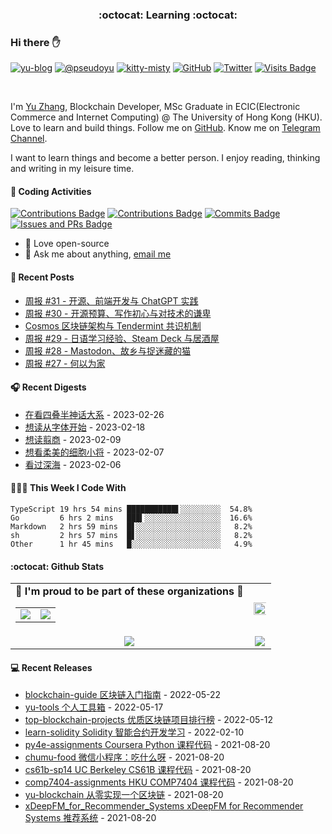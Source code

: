 <p align="center">
 <h3 align="center">:octocat: Learning :octocat:</h3>
</p>

### Hi there ✋

[![yu-blog](https://img.shields.io/badge/blog-yu-9cf?style=flat-square)](https://www.pseudoyu.com)
[![@pseudoyu](https://img.shields.io/badge/weibo-%40pseudoyu-critical?style=flat-square)](https://weibo.com/3675416370/profile)
[![kitty-misty](https://img.shields.io/badge/kitty-misty-pink?style=flat-square)](https://github.com/M1styDay)
[![GitHub](https://img.shields.io/github/followers/pseudoyu?logo=github&style=flat-square)](https://github.com/pseudoyu)
[![Twitter](https://img.shields.io/twitter/follow/pseudo_yu?logo=twitter&style=flat-square)](https://twitter.com/pseudo_yu)
[![Visits Badge](https://badges.strrl.dev/visits/pseudoyu/pseudoyu?style=flat-square)](https://github.com/pseudoyu)

<br />

I'm [Yu Zhang](https://www.pseudoyu.com), Blockchain Developer, MSc Graduate in ECIC(Electronic Commerce and Internet Computing) @ The University of Hong Kong (HKU). Love to learn and build things. Follow me on [GitHub](https://github.com/pseudoyu). Know me on [Telegram Channel](https://t.me/pseudoyulife).

I want to learn things and become a better person. I enjoy reading, thinking and writing in my leisure time.

#### 🔨 Coding Activities

[![Contributions Badge](https://badges.strrl.dev/contributions/all/pseudoyu?style=flat-square)](https://github.com/pseudoyu)
[![Contributions Badge](https://badges.strrl.dev/contributions/weekly/pseudoyu?style=flat-square)](https://github.com/pseudoyu)
[![Commits Badge](https://badges.strrl.dev/commits/weekly/pseudoyu?style=flat-square)](https://github.com/pseudoyu)
[![Issues and PRs Badge](https://badges.strrl.dev/issues-and-prs/weekly/pseudoyu?style=flat-square)](https://github.com/pseudoyu)

- 💼 Love open-source
- 💬 Ask me about anything, [email me](mailto:pseudoyu@connect.hku.hk)

#### 📰 Recent Posts

<!-- blog starts -->
* <a href=https://www.pseudoyu.com/zh/2023/02/20/weekly_review_20230220/ target='_blank'>周报 #31 - 开源、前端开发与 ChatGPT 实践</a>
* <a href=https://www.pseudoyu.com/zh/2023/02/12/weekly_review_20230212/ target='_blank'>周报 #30 - 开源预算、写作初心与对技术的谦卑</a>
* <a href=https://www.pseudoyu.com/zh/2023/02/10/cosmos_introduction_and_explaination/ target='_blank'>Cosmos 区块链架构与 Tendermint 共识机制</a>
* <a href=https://www.pseudoyu.com/zh/2023/02/06/weekly_review_20230206/ target='_blank'>周报 #29 - 日语学习经验、Steam Deck 与居酒屋</a>
* <a href=https://www.pseudoyu.com/zh/2023/01/31/weekly_review_20230131/ target='_blank'>周报 #28 - Mastodon、故乡与捉迷藏的猫</a>
* <a href=https://www.pseudoyu.com/zh/2023/01/22/weekly_review_20230122/ target='_blank'>周报 #27 - 何以为家</a>
<!-- blog ends -->

#### 🎧 Recent Digests

<!-- douban starts -->
* <a href='http://movie.douban.com/subject/4195678/' target='_blank'>在看四叠半神话大系</a> - 2023-02-26
* <a href='https://book.douban.com/subject/36140138/' target='_blank'>想读从字体开始</a> - 2023-02-18
* <a href='https://book.douban.com/subject/36096304/' target='_blank'>想读翦商</a> - 2023-02-09
* <a href='http://movie.douban.com/subject/35067931/' target='_blank'>想看柔美的细胞小将</a> - 2023-02-07
* <a href='http://movie.douban.com/subject/26649682/' target='_blank'>看过深海</a> - 2023-02-06
<!-- douban ends -->

#### 👨🏻‍💻 This Week I Code With

<!-- code_time starts -->

```text
TypeScript 19 hrs 54 mins ███████████▌░░░░░░░░░  54.8%
Go         6 hrs 2 mins   ███▍░░░░░░░░░░░░░░░░░  16.6%
Markdown   2 hrs 59 mins  █▋░░░░░░░░░░░░░░░░░░░   8.2%
sh         2 hrs 57 mins  █▋░░░░░░░░░░░░░░░░░░░   8.2%
Other      1 hr 45 mins   █░░░░░░░░░░░░░░░░░░░░   4.9%
```

<!-- code_time ends -->

#### :octocat: Github Stats

<table align="center" width="100%">
  <tr>
    <td align="center">
      <strong> 🌟 I'm proud to be part of these organizations 🌟 </strong><br>
      <table>
        <tr>
          <td align="center">
            <a href="https://github.com/gocn">
              <img src="https://avatars.githubusercontent.com/u/4868496?s=150&v=4" />
            </a>
          </td>
          <td align="center">
            <a href="https://github.com/thewancc">
              <img src="https://avatars.githubusercontent.com/u/120248860?s=150&v=4" />
            </a>
          </td>
        </tr>
      </table>
    </td>
    <td align="center">
      <img width="120%" src="https://yu-readme.vercel.app/api?username=pseudoyu&count_private=true&theme=gotham&show_icons=true" />
    </td>
  </tr>
  <tr>
          <td align="center">
            <img src="https://yu-readme.vercel.app/api/top-langs/?username=pseudoyu&hide=html,php,css,java,Svelte,smarty&layout=compact&theme=gotham">
          </td>
    <td align="center">
      <!-- <img src="https://yu-github-readme-stats.herokuapp.com/?user=pseudoyu&theme=gotham"> -->
      <img src="https://github-readme-streak-stats.herokuapp.com/?user=pseudoyu&theme=gotham">
    </td>
  </tr>
</table>

#### 💻 Recent Releases

<!-- recent_releases starts -->
* <a href=https://github.com/pseudoyu/blockchain-guide/releases/tag/v0.1.0 target='_blank'>blockchain-guide 区块链入门指南</a> - 2022-05-22
* <a href=https://github.com/pseudoyu/yu-tools/releases/tag/v0.1 target='_blank'>yu-tools 个人工具箱</a> - 2022-05-17
* <a href=https://github.com/pseudoyu/top-blockchain-projects/releases/tag/v1.0.0 target='_blank'>top-blockchain-projects 优质区块链项目排行榜</a> - 2022-05-12
* <a href=https://github.com/pseudoyu/learn-solidity/releases/tag/v1.0.0 target='_blank'>learn-solidity Solidity 智能合约开发学习</a> - 2022-02-10
* <a href=https://github.com/pseudoyu/py4e-assignments/releases/tag/v1.0.0 target='_blank'>py4e-assignments Coursera Python 课程代码</a> - 2021-08-20
* <a href=https://github.com/pseudoyu/chumu-food/releases/tag/v1.0.0 target='_blank'>chumu-food 微信小程序：吃什么呀</a> - 2021-08-20
* <a href=https://github.com/pseudoyu/cs61b-sp14/releases/tag/v0.0.1 target='_blank'>cs61b-sp14 UC Berkeley CS61B 课程代码</a> - 2021-08-20
* <a href=https://github.com/pseudoyu/comp7404-assignments/releases/tag/v1.0.0 target='_blank'>comp7404-assignments HKU COMP7404 课程代码</a> - 2021-08-20
* <a href=https://github.com/pseudoyu/yu-blockchain/releases/tag/v1.0.0 target='_blank'>yu-blockchain 从零实现一个区块链</a> - 2021-08-20
* <a href=https://github.com/pseudoyu/xDeepFM_for_Recommender_Systems/releases/tag/v1.0.0 target='_blank'>xDeepFM_for_Recommender_Systems xDeepFM for Recommender Systems 推荐系统</a> - 2021-08-20
<!-- recent_releases ends -->
